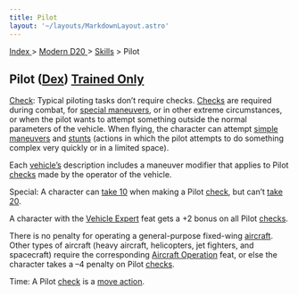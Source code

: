 ```yaml
---
title: Pilot
layout: '~/layouts/MarkdownLayout.astro'
---
```


[ Index ](/) > [ Modern D20 ](/modern.d20.srd) > [Skills](/modern.d20.srd/skills) > Pilot

## Pilot ([Dex](/modern.d20.srd/basics/ability.scores)) [Trained Only](/modern.d20.srd/skills/skill.basics)

[Check](/modern.d20.srd/skills/skill.basics.php#skill): Typical piloting tasks
don’t require checks. [Checks](/modern.d20.srd/skills/skill.basics.php#skill)
are required during combat, for [special maneuvers](/modern.d20.srd/vehicle.movement.and.combat/simple.maneuvers), or
in other extreme circumstances, or when the pilot wants to attempt something
outside the normal parameters of the vehicle. When flying, the character can
attempt [simple maneuvers](/modern.d20.srd/vehicle.movement.and.combat/simple.maneuvers) and
[stunts](/modern.d20.srd/vehicle.movement.and.combat/stunts) (actions in which
the pilot attempts to do something complex very quickly or in a limited
space).

Each [vehicle’s](/modern.d20.srd/equipment/equipment.vehicles) description
includes a maneuver modifier that applies to Pilot
[checks](/modern.d20.srd/skills/skill.basics.php#skill) made by the operator
of the vehicle.

Special: A character can [take 10](/modern.d20.srd/skills/skill.basics.php#take10) when making a Pilot
[check](/modern.d20.srd/skills/skill.basics.php#skill), but can’t [take 20](/modern.d20.srd/skills/skill.basics.php#take20).

A character with the [Vehicle Expert](/modern.d20.srd/feats/vehicle.expert)
feat gets a +2 bonus on all Pilot
[checks](/modern.d20.srd/skills/skill.basics.php#skill).

There is no penalty for operating a general-purpose fixed-wing
[aircraft](/modern.d20.srd/equipment/civilian.aircraft). Other types of
aircraft (heavy aircraft, helicopters, jet fighters, and spacecraft) require
the corresponding [Aircraft Operation](/modern.d20.srd/feats/aircraft.operation) feat, or else the
character takes a –4 penalty on Pilot
[checks](/modern.d20.srd/skills/skill.basics.php#skill).

Time: A Pilot [check](/modern.d20.srd/skills/skill.basics.php#skill) is a
[move action](/modern.d20.srd/combat/move.actions).

